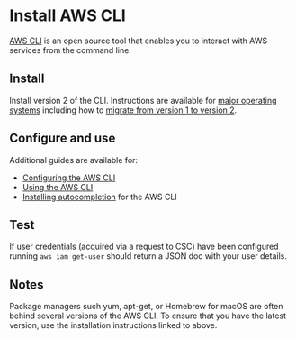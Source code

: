 # Install AWS CLI

[AWS CLI](https://docs.aws.amazon.com/cli/index.html) is an open source tool
that enables you to interact with AWS services from the command line.

## Install

Install version 2 of the CLI. Instructions are available for
[major operating systems](https://docs.aws.amazon.com/cli/latest/userguide/install-cliv2.html)
including how to
[migrate from version 1 to version 2](https://docs.aws.amazon.com/cli/latest/userguide/cli-chap-install.html#migrating).

## Configure and use

Additional guides are available for:

* [Configuring the AWS CLI](https://docs.aws.amazon.com/cli/latest/userguide/cli-chap-configure.html)
* [Using the AWS CLI](https://docs.aws.amazon.com/cli/latest/userguide/cli-chap-using.html)
* [Installing autocompletion](https://docs.aws.amazon.com/cli/latest/userguide/cli-configure-completion.html)
  for the AWS CLI

## Test

If user credentials (acquired via a request to CSC) have been configured
running `aws iam get-user` should return a JSON doc with your user details.

## Notes

Package managers such yum, apt-get, or Homebrew for macOS are often behind
several versions of the AWS CLI. To ensure that you have the latest version,
use the installation instructions linked to above.
